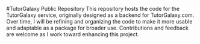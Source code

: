 #TutorGalaxy Public Repository
This repository hosts the code for the TutorGalaxy service, originally designed as a backend for TutorGalaxy.com. Over time, I will be refining and organizing the code to make it more usable and adaptable as a package for broader use. Contributions and feedback are welcome as I work toward enhancing this project.

